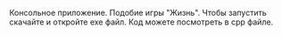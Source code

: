 Консольное приложение.
Подобие игры "Жизнь".
Чтобы запустить скачайте и откройте exe файл.
Код можете посмотреть в cpp файле.
